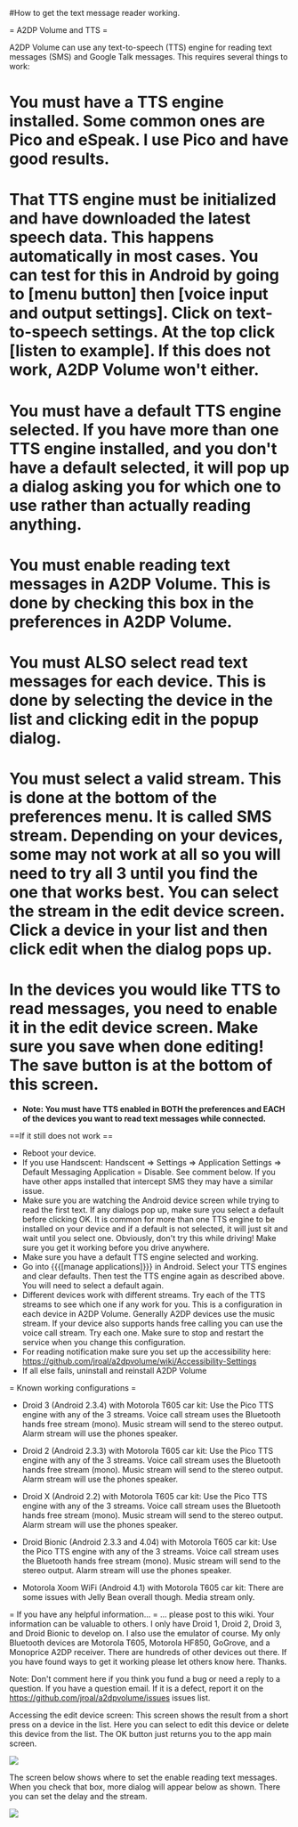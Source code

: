 #How to get the text message reader working.

= A2DP Volume and TTS =

A2DP Volume can use any text-to-speech (TTS) engine for reading text messages (SMS) and Google Talk messages.  This requires several things to work:

 # You must have a TTS engine installed.  Some common ones are Pico and eSpeak.  I use Pico and have good results.
 # That TTS engine must be initialized and have downloaded the latest speech data.  This happens automatically in most cases.  You can test for this in Android by going to [menu button] then [voice input and output settings].  Click on text-to-speech settings.  At the top click [listen to example].  If this does not work, A2DP Volume won't either.
 # You must have a default TTS engine selected.  If you have more than one TTS engine installed, and you don't have a default selected, it will pop up a dialog asking you for which one to use rather than actually reading anything.
 # You must enable reading text messages in A2DP Volume.  This is done by checking this box in the preferences in A2DP Volume.
 # You must ALSO select read text messages for each device.  This is done by selecting the device in the list and clicking edit in the popup dialog.
 # You must select a valid stream.  This is done at the bottom of the preferences menu.  It is called SMS stream.  Depending on your devices, some may not work at all so you will need to try all 3 until you find the one that works best.  You can select the stream in the edit device screen.  Click a device in your list and then click edit when the dialog pops up.
 # In the devices you would like TTS to read messages, you need to enable it in the edit device screen.  Make sure you save when done editing!  The save button is at the bottom of this screen.
 * **Note: You must have TTS enabled in BOTH the preferences and EACH of the devices you want to read text messages while connected.**

==If it still does not work ==
 * Reboot your device.
 * If you use Handscent: Handscent => Settings => Application Settings => Default Messaging Application = Disable.  See comment below.  If you have other apps installed that intercept SMS they may have a similar issue.
 * Make sure you are watching the Android device screen while trying to read the first text.  If any dialogs pop up, make sure you select a default before clicking OK.    It is common for more than one TTS engine to be installed on your device and if a default is not selected, it will just sit and wait until you select one.  Obviously, don't try this while driving!  Make sure you get it working before you drive anywhere.
 * Make sure you have a default TTS engine selected and working.
 * Go into {{{[manage applications]}}} in Android.  Select your TTS engines and clear defaults.  Then test the TTS engine again as described above.  You will need to select a default again.
 * Different devices work with different streams.  Try each of the TTS streams to see which one if any work for you.  This is a configuration in each device in A2DP Volume. Generally A2DP devices use the music stream.  If your device also supports hands free calling you can use the voice call stream.  Try each one.  Make sure to stop and restart the service when you change this configuration. 
 * For reading notification make sure you set up the accessibility here: https://github.com/jroal/a2dpvolume/wiki/Accessibility-Settings
 * If all else fails, uninstall and reinstall A2DP Volume

= Known working configurations =
 * Droid 3 (Android 2.3.4) with Motorola T605 car kit: Use the Pico TTS engine with any of the 3 streams.  Voice call stream uses the Bluetooth hands free stream (mono).  Music stream will send to the stereo output.  Alarm stream will use the phones speaker.

 * Droid 2 (Android 2.3.3) with Motorola T605 car kit: Use the Pico TTS engine with any of the 3 streams.  Voice call stream uses the Bluetooth hands free stream (mono).  Music stream will send to the stereo output.  Alarm stream will use the phones speaker.

 * Droid X (Android 2.2) with Motorola T605 car kit: Use the Pico TTS engine with any of the 3 streams.  Voice call stream uses the Bluetooth hands free stream (mono).  Music stream will send to the stereo output.  Alarm stream will use the phones speaker.

 * Droid Bionic (Android 2.3.3 and 4.04) with Motorola T605 car kit: Use the Pico TTS engine with any of the 3 streams.  Voice call stream uses the Bluetooth hands free stream (mono).  Music stream will send to the stereo output.  Alarm stream will use the phones speaker.

 * Motorola Xoom WiFi (Android 4.1) with Motorola T605 car kit: There are some issues with Jelly Bean overall though.  Media stream only.

= If you have any helpful information... =
... please post to this wiki.  Your information can be valuable to others.  I only have Droid 1, Droid 2, Droid 3, and Droid Bionic to develop on.  I also use the emulator of course.  My only Bluetooth devices are Motorola T605, Motorola HF850, GoGrove, and a Monoprice A2DP receiver. There are hundreds of other devices out there.  If you have found ways to get it working please let others know here.  Thanks.

Note: Don't comment here if you think you fund a bug or need a reply to a question.  If you have a question email.  If it is a defect, report it on the https://github.com/jroal/a2dpvolume/issues issues list.

Accessing the edit device screen:
This screen shows the result from a short press on a device in the list.  Here you can select to edit this device or delete this device from the list.  The OK button just returns you to the app main screen.

![](http://jimroal.com/A2DPScreens/Image2.png)

The screen below shows where to set the enable reading text messages.  When you check that box, more dialog will appear below as shown.  There you can set the delay and the stream.

![](http://jimroal.com/A2DPScreens/EditDevice3.png)